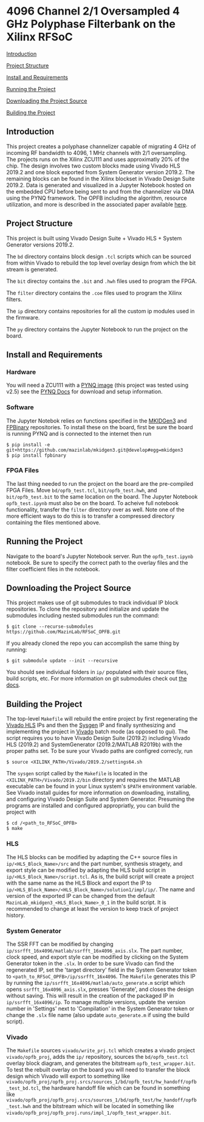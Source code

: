 # 4096 Channel 2/1 Oversampled 4 GHz Polyphase Filterbank on the Xilinx RFSoC

[Introduction](https://github.com/MazinLab/RFSoC_OPFB#introduction)

[Project Structure](https://github.com/MazinLab/RFSoC_OPFB#project-structure)

[Install and Requirements](https://github.com/MazinLab/RFSoC_OPFB#install-and-requirements)

[Running the Project](https://github.com/MazinLab/RFSoC_OPFB#running-the-project)

[Downloading the Project Source](https://github.com/MazinLab/RFSoC_OPFB#downloading-the-project-source)

[Building the Project](https://github.com/MazinLab/RFSoC_OPFB#building-the-project)

## Introduction

This project creates a polyphase channelizer capable of migrating 4 GHz of incoming RF bandwidth to 4096, 1 MHz channels with 2/1 oversampling. The projects runs on the Xilinx ZCU111 and uses approximatly 20% of the chip. The design involves two custom blocks made using Vivado HLS 2019.2 and one block exported from System Generator version 2019.2. The remaining blocks can be found in the Xilinx blockset in Vivado Design Suite 2019.2. Data is generated and visualized in a Jupyter Notebook hosted on the embedded CPU before being sent to and from the channelizer via DMA using the PYNQ framework. The OPFB including the algorithm, resource utilization, and more is described in the associated paper available [here](https://ieeexplore.ieee.org/document/9336352).

## Project Structure
This project is built using Vivado Design Suite + Vivado HLS + System Generator versions 2019.2.

The `bd` directory contains block design `.tcl` scripts which can be sourced from within Vivado to rebuild the top level overlay design from which the bit stream is generated.

The `bit` directoy contains the `.bit` and `.hwh` files used to program the FPGA.

The `filter` directory contains the `.coe` files used to program the Xilinx filters.

The `ip` directory contains repositories for all the custom ip modules used in the firmware.

The `py` directory contains the Jupyter Notebook to run the project on the board.

## Install and Requirements

### Hardware
You will need a ZCU111 with a [PYNQ image](http://www.pynq.io/board.html) (this project was tested using v2.5) see the [PYNQ Docs](https://pynq.readthedocs.io/en/v2.5.1/) for download and setup information.

### Software
The Jupyter Notebok relies on functions specified in the [MKIDGen3](https://github.com/MazinLab/MKIDGen3/tree/master) and [FPBinary](https://github.com/smlgit/fpbinary) repositories. To install these on the board, first be sure the board is running PYNQ and is connected to the internet then run
```
$ pip install -e git+https://github.com/mazinlab/mkidgen3.git@develop#egg=mkidgen3
$ pip install fpbinary
```
### FPGA Files
The last thing needed to run the project on the board are the pre-compiled FPGA Files. Move `bd/opfb_test.tcl`, `bit/opfb_test.hwh`, and `bit/opfb_test.bit` to the same location on the board. The Jupyter Notebook `opfb_test.ipynb` must also be on the board. To acheive full notebook functionality, transfer the `filter` directory over as well. Note one of the more efficient ways to do this is to transfer a compressed directory containing the files mentioned above.

## Running the Project
Navigate to the board's Jupyter Notebook server. Run the `opfb_test.ipynb` notebook. Be sure to specify the correct path to the overlay files and the filter coefficient files in the notebook.

## Downloading the Project Source

This project makes use of git submodules to track individual IP block repositories. To clone the repository and initialize and update the submodules including nested submodules run the command:
```
$ git clone --recurse-submodules https://github.com/MazinLab/RFSoC_OPFB.git
```
If you already cloned the repo you can accomplish the same thing by running:
```
$ git submodule update --init --recursive
```
You should see individual folders in `ip/` populated with their source files, build scripts, etc. For more information on git submodules check out [the docs](https://git-scm.com/book/en/v2/Git-Tools-Submodules).

## Building the Project

The top-level `Makefile` will rebuild the entire project by first regenerating the [Vivado HLS](https://github.com/MazinLab/RFSoC_OPFB#hls) IPs and then the [Sysgen](https://github.com/MazinLab/RFSoC_OPFB#system-generator) IP and finally synthesizing and implementing the project in [Vivado](https://github.com/MazinLab/RFSoC_OPFB#vivado) batch mode (as opposed to gui). The script requires you to have Vivado Design Suite (2019.2) including Vivado HLS (2019.2) and SystemGenerator (2019.2/MATLAB R2019b) with the proper paths set. To be sure your Vivado paths are configred correcly, run
```
$ source <XILINX_PATH>/Vivado/2019.2/settings64.sh
```
The `sysgen` script called by the `Makefile` is located in the `<XILINX_PATH>/Vivado/2019.2/bin` directory and requires the MATLAB executable can be found in your Linux system's `$PATH` environment variable. See Vivado install guides for more information on downloading, installing, and configuring Vivado Design Suite and System Generator. Presuming the programs are installed and configured appropriatly, you can build the project with
```
$ cd /<path_to_RFSoC_OPFB>
$ make
```
### HLS

The HLS blocks can be modified by adapting the C++ source files in `ip/<HLS_Block_Name>/src` and the part number, synthesis stragety, and export style can be modified by adapting the HLS build script in `ip/<HLS_Block_Name>/script.tcl`. As is, the build script will create a project with the same name as the HLS Block and export the IP to `ip/<HLS_Block_Name>/<HLS_Block_Name>/solution1/impl/ip/`. The name and version of the exported IP can be changed from the default `MazinLab_mkidgen3_<HLS_Block_Name>_0_1` in the build script. It is recommended to change at least the version to keep track of project history.

### System Generator

The SSR FFT can be modified by changing `ip/ssrfft_16x4096/matlab/ssrfft_16x4096_axis.slx`. The part number, clock speed, and export style can be modified by clicking on the System Generator token in the `.slx`. In order to be sure Vivado can find the regenerated IP, set the 'target directory' field in the System Generator token to `<path_to_RFSoC_OPFB>/ip/ssrfft_16x4096`. The `Makefile` generates this IP by running the `ip/ssrfft_16x4096/matlab/auto_generate.m` script which opens `ssrfft_16x4096_axis.slx`, presses 'Generate', and closes the design without saving. This will result in the creation of the packaged IP in `ip/ssrfft_16x4096/ip`. To manage multiple versions, update the version number in 'Settings' next to 'Compilation' in the System Generator token or change the `.slx` file name (also update `auto_generate.m` if using the build script).

### Vivado

The `Makefile` sources `vivado/write_prj.tcl` which creates a vivado project `vivado/opfb_proj`, adds the `ip/` repository, sources the `bd/opfb_test.tcl` overlay block diagram, and generates the bitstream `opfb_test_wrapper.bit`. To test the rebuilt overlay on the board you will need to transfer the block design which Vivado will export to something like `vivado/opfb_proj/opfb_proj.srcs/sources_1/bd/opfb_test/hw_handoff/opfb_test_bd.tcl`, the hardware handoff file which can be found in something like `vivado/opfb_proj/opfb_proj.srcs/sources_1/bd/opfb_test/hw_handoff/opfb_test.hwh` and the bitstream which will be located in something like `vivado/opfb_proj/opfb_proj.runs/impl_1/opfb_test_wrapper.bit`.
